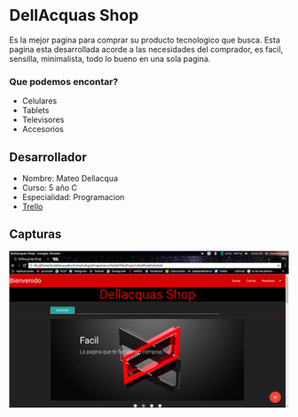 # DellAcquas Shop

Es la mejor pagina para comprar su producto tecnologico que busca. Esta pagina esta desarrollada acorde a las necesidades del comprador, es facil, sensilla, minimalista, todo lo bueno en una sola pagina.

### Que podemos encontar?

* Celulares
* Tablets
* Televisores
* Accesorios

## Desarrollador
* Nombre: Mateo Dellacqua
* Curso: 5 año C
* Especialidad: Programacion
* [Trello](https://trello.com/b/kKRK6bQI/dellacquas-shop)
## Capturas

![Texto alternativo](https://github.com/teodc888/Proyecto-Final-Programacion/blob/master/gitP.png)
